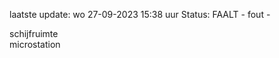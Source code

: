 laatste update: 
wo 27-09-2023 15:38   uur 
Status: FAALT - fout - 
<div class="service R">schijfruimte</div><div class="service Y">microstation</div>